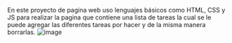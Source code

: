 En este proyecto de pagina web uso lenguajes básicos como HTML, CSS y JS para realizar la pagina 
que contiene una lista de tareas la cual se le puede agregar las diferentes tareas por hacer  y de la misma manera borrarlas.
![image](https://github.com/JoanDaniel18/Proyecto-10_Pagina_Lista_de_Tareas/assets/71899829/f47cb403-09cc-4ee5-b88a-3a208f823b02)
